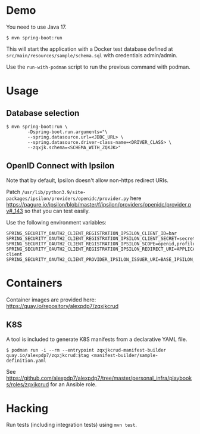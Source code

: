 # Demo

You need to use Java 17.

```
$ mvn spring-boot:run
```

This will start the application with a Docker test database defined at `src/main/resources/sample/schema.sql` with credentials admin/admin.

Use the `run-with-podman` script to run the previous command with podman.

# Usage

## Database selection

```
$ mvn spring-boot:run \
        -Dspring-boot.run.arguments="\
        --spring.datasource.url=<JDBC_URL> \
        --spring.datasource.driver-class-name=<DRIVER_CLASS> \
        --zqxjk.schema=<SCHEMA_WITH_ZQXJK>"
```

## OpenID Connect with Ipsilon

Note that by default, Ipsilon doesn't allow non-https redirect URIs.

Patch `/usr/lib/python3.9/site-packages/ipsilon/providers/openidc/provider.py` here https://pagure.io/ipsilon/blob/master/f/ipsilon/providers/openidc/provider.py#_143 so that you can test easily.

Use the following environment variables:

```
SPRING_SECURITY_OAUTH2_CLIENT_REGISTRATION_IPSILON_CLIENT_ID=bar
SPRING_SECURITY_OAUTH2_CLIENT_REGISTRATION_IPSILON_CLIENT_SECRET=secret
SPRING_SECURITY_OAUTH2_CLIENT_REGISTRATION_IPSILON_SCOPE=openid,profile
SPRING_SECURITY_OAUTH2_CLIENT_REGISTRATION_IPSILON_REDIRECT_URI=APPLICATION_BASE/login/oauth2/code/login-client
SPRING_SECURITY_OAUTH2_CLIENT_PROVIDER_IPSILON_ISSUER_URI=BASE_IPSILON_URL/openidc/
```

# Containers

Container images are provided here: https://quay.io/repository/alexpdp7/zqxjkcrud

## K8S

A tool is included to generate K8S manifests from a declarative YAML file.

```
$ podman run -i --rm --entrypoint zqxjkcrud-manifest-builder quay.io/alexpdp7/zqxjkcrud:$tag <manifest-builder/sample-definition.yaml
```

See https://github.com/alexpdp7/alexpdp7/tree/master/personal_infra/playbooks/roles/zqxjkcrud for an Ansible role.

# Hacking

Run tests (including integration tests) using `mvn test`.
